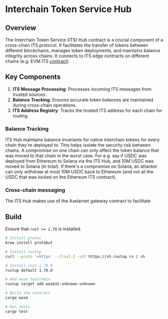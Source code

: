 # Interchain Token Service Hub

## Overview

The Interchain Token Service (ITS) Hub contract is a crucial component of a cross-chain ITS protocol. It facilitates the transfer of tokens between different blockchains, manages token deployments, and maintains balance integrity across chains. It connects to ITS edge contracts on different chains (e.g. EVM ITS [contract](https://github.com/axelarnetwork/interchain-token-service)).

## Key Components

1. **ITS Message Processing**: Processes incoming ITS messages from trusted sources.
2. **Balance Tracking**: Ensures accurate token balances are maintained during cross-chain operations.
3. **ITS Address Registry**: Tracks the trusted ITS address for each chain for routing.

### Balance Tracking

ITS Hub maintains balance invariants for native interchain tokens for every chain they're deployed to. This helps isolate the security risk between chains. A compromise on one chain can only affect the token balance that was moved to that chain in the worst case. For e.g. say if USDC was deployed from Ethereum to Solana via the ITS Hub, and 10M USDC was moved to Solana (in total). If there's a compromise on Solana, an attacker can only withdraw at most 10M USDC back to Ethereum (and not all the USDC that was locked on the Ethereum ITS contract).

### Cross-chain messaging

The ITS Hub makes use of the Axelarnet gateway contract to facilitate 

## Build

Ensure that `rust >= 1.78` is installed.

```bash
# Install protoc
brew install protobuf

# Install rustup
curl --proto '=https' --tlsv1.2 -sSf https://sh.rustup.rs | sh

# Install rust 1.78.0
rustup default 1.78.0

# Add wasm toolchain
rustup target add wasm32-unknown-unknown

# Build the contract
cargo wasm

# Run tests
cargo test
```
